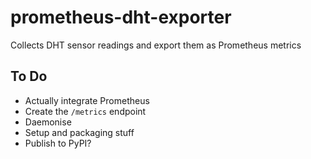 prometheus-dht-exporter
================================================================================

Collects DHT sensor readings and export them as Prometheus metrics

## To Do

- Actually integrate Prometheus
- Create the `/metrics` endpoint
- Daemonise
- Setup and packaging stuff
- Publish to PyPI?
